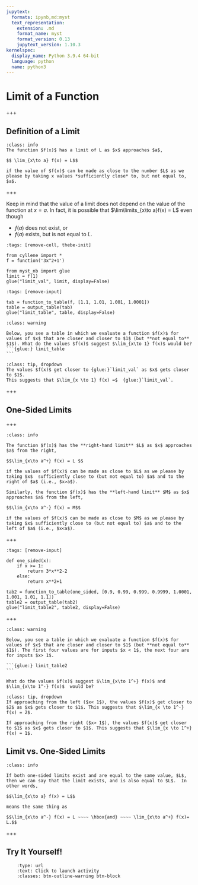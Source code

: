 ```yaml
---
jupytext:
  formats: ipynb,md:myst
  text_representation:
    extension: .md
    format_name: myst
    format_version: 0.13
    jupytext_version: 1.10.3
kernelspec:
  display_name: Python 3.9.4 64-bit
  language: python
  name: python3
---
```


# Limit of a Function

+++

## Definition of a Limit

```{admonition} Definition
:class: info
The function $f(x)$ has a limit of L as $x$ approaches $a$,

$$ \lim_{x\to a} f(x) = L$$

if the value of $f(x)$ can be made as close to the number $L$ as we please by taking x values *sufficiently close* to, but not equal to, $a$.
```

+++

Keep in mind that the value of a limit does not depend on the value of the function at $x=a$.  In fact, it is possible that $\lim\limits_{x\to a}f(x) = L$ even though
- $f(a)$ does not exist, or
- $f(a)$ exists, but is not equal to $L$.

```{code-cell} ipython3
:tags: [remove-cell, thebe-init]

from cyllene import *
f = function('3x^2+1')

from myst_nb import glue
limit = f(1)
glue("limit_val", limit, display=False)
```

```{code-cell} ipython3
:tags: [remove-input]

tab = function_to_table(f, [1.1, 1.01, 1.001, 1.0001])
table = output_table(tab)
glue("limit_table", table, display=False)
```

````{admonition} Exercise
:class: warning

Below, you see a table in which we evaluate a function $f(x)$ for values of $x$ that are closer and closer to $1$ (but **not equal to** $1$). What do the values $f(x)$ suggest $\lim_{x\to 1} f(x)$ would be?
```{glue:} limit_table
```
````

```{admonition} Click the button to show solution.
:class: tip, dropdown
The values $f(x)$ get closer to {glue:}`limit_val` as $x$ gets closer to $1$.
This suggests that $\lim_{x \to 1} f(x) =$  {glue:}`limit_val`.
```

+++

## One-Sided Limits

+++

```{admonition} Definition
:class: info

The function $f(x)$ has the **right-hand limit** $L$ as $x$ approaches $a$ from the right, 

$$\lim_{x\to a^+} f(x) = L $$ 

if the values of $f(x)$ can be made as close to $L$ as we please by taking $x$  sufficiently close to (but not equal to) $a$ and to the right of $a$ (i.e., $x>a$).

Similarly, the function $f(x)$ has the **left-hand limit** $M$ as $x$ approaches $a$ from the left, 

$$\lim_{x\to a^-} f(x) = M$$ 

if the values of $f(x)$ can be made as close to $M$ as we please by taking $x$ sufficiently close to (but not equal to) $a$ and to the left of $a$ (i.e., $x<a$).
```

+++

```{code-cell} ipython3
:tags: [remove-input]

def one_sided(x):
    if x >= 1:
        return 3*x**2-2
    else:
        return x**2+1
    
tab2 = function_to_table(one_sided, [0.9, 0.99, 0.999, 0.9999, 1.0001, 1.001, 1.01, 1.1])
table2 = output_table(tab2)
glue("limit_table2", table2, display=False)
```

+++

````{admonition} Exercise
:class: warning

Below, you see a table in which we evaluate a function $f(x)$ for values of $x$ that are closer and closer to $1$ (but **not equal to** $1$). The first four values are for inputs $x < 1$, the next four are for inputs $x> 1$. 

```{glue:} limit_table2
```

What do the values $f(x)$ suggest $\lim_{x\to 1^+} f(x)$ and $\lim_{x\to 1^-} f(x)$  would be?
````


```{admonition} Click the button to show solution.
:class: tip, dropdown
If approaching from the left ($x< 1$), the values $f(x)$ get closer to $2$ as $x$ gets closer to $1$. This suggests that $\lim_{x \to 1^-} f(x) = 2$.

If approaching from the right ($x> 1$), the values $f(x)$ get closer to $1$ as $x$ gets closer to $1$. This suggests that $\lim_{x \to 1^+} f(x) = 1$.
```


## Limit vs. One-Sided Limits

```{admonition} Fact
:class: info

If both one-sided limits exist and are equal to the same value, $L$, then we can say that the limit exists, and is also equal to $L$.  In other words, 

$$\lim_{x\to a} f(x) = L$$

means the same thing as

$$\lim_{x\to a^-} f(x) = L ~~~~ \hbox{and} ~~~~ \lim_{x\to a^+} f(x)= L.$$
```

+++

## Try It Yourself!

```{link-button} https://binder.jupytr.cloud.psu.edu/v2/gh/28left/110jupyter/master?filepath=110_02_01_limits_def_TIY.ipynb
    :type: url
    :text: Click to launch activity
    :classes: btn-outline-warning btn-block
```
